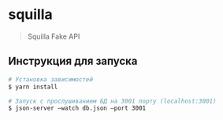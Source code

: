# squilla

> Squilla Fake API

## Инструкция для запуска

```bash
# Установка зависимостей
$ yarn install

# Запуск с прослушиванием БД на 3001 порту (localhost:3001)
$ json-server —watch db.json —port 3001
```
